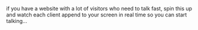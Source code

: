 if you have a website with a lot of visitors who need to talk fast, spin this up and watch each client append to your screen in real time so you can start talking...
